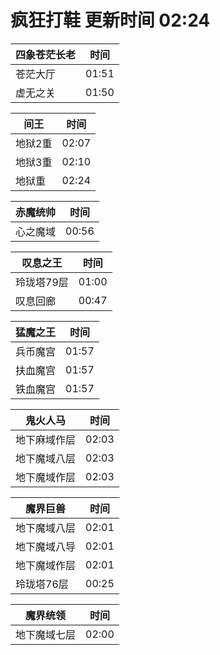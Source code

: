 # 疯狂打鞋 更新时间 02:24

| 四象苍茫长老   | 时间    |
|--------|-------|
| 苍茫大厅 | 01:51 |
| 虚无之关 | 01:50 |

| 间王   | 时间    |
|--------|-------|
| 地狱2重 | 02:07 |
| 地狱3重 | 02:10 |
| 地狱重 | 02:24 |

| 赤魔统帅   | 时间    |
|--------|-------|
| 心之魔域 | 00:56 |

| 叹息之王   | 时间    |
|--------|-------|
| 玲珑塔79层 | 01:00 |
| 叹息回廊 | 00:47 |

| 猛魔之王   | 时间    |
|--------|-------|
| 兵币魔宫 | 01:57 |
| 扶血魔宫 | 01:57 |
| 铁血魔宫 | 01:57 |

| 鬼火人马   | 时间    |
|--------|-------|
| 地下麻域作层 | 02:03 |
| 地下魔域八层 | 02:03 |
| 地下魔域作层 | 02:03 |

| 魔界巨兽   | 时间    |
|--------|-------|
| 地下魔域八层 | 02:01 |
| 地下魔域八导 | 02:01 |
| 地下魔域作层 | 02:01 |
| 玲珑塔76层 | 00:25 |

| 魔界统领   | 时间    |
|--------|-------|
| 地下魔域七层 | 02:00 |